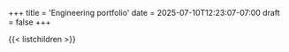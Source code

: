 +++
title = 'Engineering portfolio'
date = 2025-07-10T12:23:07-07:00
draft = false
+++

{{< listchildren >}}